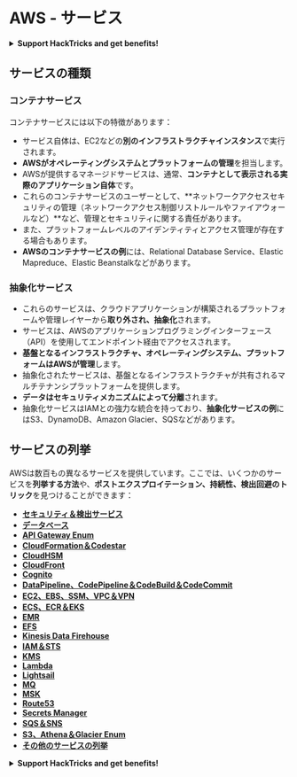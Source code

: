 # AWS - サービス

<details>

<summary><strong>Support HackTricks and get benefits!</strong></summary>

* **HackTricksを広告掲載したい企業の方**や、**最新版のPEASSを入手したい方やHackTricksをPDFでダウンロードしたい方**は、[**SUBSCRIPTION PLANS**](https://github.com/sponsors/carlospolop)をご確認ください！
* [**公式PEASS＆HackTricksグッズ**](https://peass.creator-spring.com)を手に入れましょう
* [**The PEASS Family**](https://opensea.io/collection/the-peass-family)を見つけて、独占的な[**NFT**](https://opensea.io/collection/the-peass-family)のコレクションを発見しましょう
* 💬 [**Discordグループ**](https://discord.gg/hRep4RUj7f)または[**Telegramグループ**](https://t.me/peass)に参加するか、**Twitter**で私をフォローしましょう 🐦 [**@carlospolopm**](https://twitter.com/carlospolopm)
* **ハッキングのテクニックを共有するために、PRを** [**HackTricks**](https://github.com/carlospolop/hacktricks) **と** [**HackTricks Cloud**](https://github.com/carlospolop/hacktricks-cloud) **のGitHubリポジトリに提出してください。**

</details>

## サービスの種類

### コンテナサービス

コンテナサービスには以下の特徴があります：

* サービス自体は、EC2などの**別のインフラストラクチャインスタンス**で実行されます。
* **AWSがオペレーティングシステムとプラットフォームの管理**を担当します。
* AWSが提供するマネージドサービスは、通常、**コンテナとして表示される実際のアプリケーション自体**です。
* これらのコンテナサービスのユーザーとして、**ネットワークアクセスセキュリティの管理（ネットワークアクセス制御リストルールやファイアウォールなど）**など、管理とセキュリティに関する責任があります。
* また、プラットフォームレベルのアイデンティティとアクセス管理が存在する場合もあります。
* **AWSのコンテナサービスの例**には、Relational Database Service、Elastic Mapreduce、Elastic Beanstalkなどがあります。

### 抽象化サービス

* これらのサービスは、クラウドアプリケーションが構築されるプラットフォームや管理レイヤーから**取り外され、抽象化**されます。
* サービスは、AWSのアプリケーションプログラミングインターフェース（API）を使用してエンドポイント経由でアクセスされます。
* **基盤となるインフラストラクチャ、オペレーティングシステム、プラットフォームはAWSが管理**します。
* 抽象化されたサービスは、基盤となるインフラストラクチャが共有されるマルチテナンシプラットフォームを提供します。
* **データはセキュリティメカニズムによって分離**されます。
* 抽象化サービスはIAMとの強力な統合を持っており、**抽象化サービスの例**にはS3、DynamoDB、Amazon Glacier、SQSなどがあります。

## サービスの列挙

AWSは数百もの異なるサービスを提供しています。ここでは、いくつかのサービスを**列挙する方法**や、**ポストエクスプロイテーション、持続性、検出回避のトリック**を見つけることができます：

* [**セキュリティ＆検出サービス**](aws-security-and-detection-services/)
* [**データベース**](broken-reference)
* [**API Gateway Enum**](aws-api-gateway-enum.md)
* [**CloudFormation＆Codestar**](aws-cloudformation-and-codestar-enum.md)
* [**CloudHSM**](aws-cloudhsm-enum.md)
* [**CloudFront**](aws-cloudfront-enum.md)
* [**Cognito**](aws-cognito-enum/)
* [**DataPipeline、CodePipeline＆CodeBuild＆CodeCommit**](aws-datapipeline-codepipeline-codebuild-and-codecommit.md)
* [**EC2、EBS、SSM、VPC＆VPN**](aws-ec2-ebs-elb-ssm-vpc-and-vpn-enum/)
* [**ECS、ECR＆EKS**](aws-eks-enum.md)
* [**EMR**](aws-emr-enum.md)
* [**EFS**](aws-efs-enum.md)
* [**Kinesis Data Firehouse**](../../aws-pentesting/aws-services/aws-kinesis-data-firehose-enum.md)
* [**IAM＆STS**](aws-iam-enum.md)
* [**KMS**](aws-kms-enum.md)
* [**Lambda**](aws-lambda-enum.md)
* [**Lightsail**](aws-lightsail-enum.md)
* [**MQ**](aws-mq-enum.md)
* [**MSK**](aws-msk-enum.md)
* [**Route53**](aws-route53-enum.md)
* [**Secrets Manager**](aws-secrets-manager-enum.md)
* [**SQS＆SNS**](aws-sqs-and-sns-enum.md)
* [**S3、Athena＆Glacier Enum**](../../aws-pentesting/aws-services/aws-s3-athena-and-glacier-enum.md)
* [**その他のサービスの列挙**](broken-reference/)

<details>

<summary><strong>Support HackTricks and get benefits!</strong></summary>

* **HackTricksを広告掲載したい企業の方**や、**最新版のPEASSを入手したい方やHackTricksをPDFでダウンロードしたい方**は、[**SUBSCRIPTION PLANS**](https://github.com/sponsors/carlospolop)をご確認ください！
* [**公式PEASS＆HackTricksグッズ**](https://peass.creator-spring.com)を手に入れましょう
* [**The PEASS Family**](https://opensea.io/collection/the-peass-family)を見つけて、独占的な[**NFT**](https://opensea.io/collection/the-peass-family)のコレクションを発見しましょう
* 💬 [**Discordグループ**](https://discord.gg/hRep4RUj7f)または[**Telegramグループ**](https://t.me/peass)に参加するか、**Twitter**で私をフォローしましょう 🐦 [**@carlospolopm**](https://twitter.com/carlospolopm)
* **ハッキングのテクニックを共有するために、PRを** [**HackTricks**](https://github.com/carlospolop/hacktricks) **と** [**HackTricks Cloud**](https://github.com/carlospolop/hacktricks-cloud) **のGitHubリポジトリに提出してください。**

</details>

